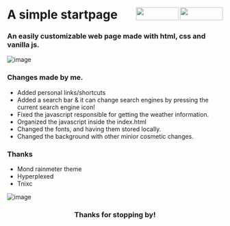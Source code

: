 <h1 align="left">A simple startpage


<img src="https://img.shields.io/github/watchers/d-solis/startpageV5?color=%238AB4F8&labelColor=101012&label=watchers&style=for-the-badge" width=100 height=30 align="right" />
<img src="https://img.shields.io/github/stars/d-solis/startpageV5?color=%238AB4F8&labelColor=101012&label=stars&style=for-the-badge" width=100 height=30 align="right" />

</h1> 

### An easily customizable web page made with html, css and vanilla js.

![image](https://github.com/d-solis/startpageV5/assets/43517199/987e02a5-366b-42c6-8442-2ffb2565883a)

### Changes made by me.

 - Added personal links/shortcuts
 - Added a search bar & it can change search engines by pressing the current search engine icon!
 - Fixed the javascript responsible for getting the weather information.
 - Organized the javascript inside the index.html
 - Changed the fonts, and having them stored locally.
 - Changed the background with other minior cosmetic changes.

### Thanks

 - Mond rainmeter theme
 - Hyperplexed
 - Tnixc 



![image](https://raw.githubusercontent.com/d-solis/dotfiles/main/assets/cat.svg)
<h3 align="center">
Thanks for stopping by!
</h3>
